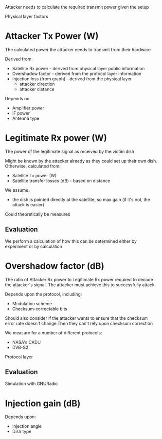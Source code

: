 Attacker needs to calculate the required transmit power given the setup

Physical layer factors

# Attacker Tx Power (W)

The calculated power the attacker needs to transmit from their hardware

Derived from:
- Satellite Rx power - derived from physical layer public information
- Overshadow factor - derived from the protocol layer information
- Injection loss (from graph) - derived from the physical layer
    - attacker direction
    - attacker distance

Depends on:
- Amplifier power
- IF power
- Antenna type


# Legitimate Rx power (W)

The power of the legitimate signal as received by the victim dish

Might be known by the attacker already as they could set up their own dish.
Otherwise, calculated from:

- Satellite Tx power (W)
- Satellite transfer losses (dB) - based on distance

We assume:
- the dish is pointed directly at the satellite, so max gain (if it's not, the attack is easier)

Could theoretically be measured

## Evaluation
We perform a calculation of how this can be determined either by experiment or by calculation


# Overshadow factor (dB)

The ratio of Attacker Rx power to Legitimate Rx power required to decode the attacker's signal.
The attacker must achieve this to successfully attack.

Depends upon the protocol, including:
- Modulation scheme
- Checksum-correctable bits

Should also consider if the attacker wants to ensure that the checksum error rate doesn't change
Then they can't rely upon checksum correction

We measure for a number of different protocols:

* NASA's CADU
* DVB-S2

Protocol layer

## Evaluation

Simulation with GNURadio


# Injection gain (dB)

Depends upon:

- Injection angle
- Dish type
